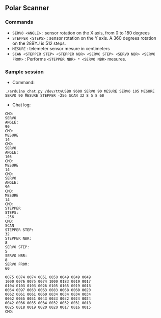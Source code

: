## Polar Scanner

### Commands

  * ```SERVO <ANGLE>``` : sensor rotation on the X axis, from 0 to 180 degrees
  * ```STEPPER <STEPS>``` : sensor rotation on the Y axis. A 360 degrees rotation on the 28BYJ is 512 steps.
  * ```MESURE``` : telemeter sensor mesure in centimeters
  * ```SCAN <STEPPER STEP> <STEPPER NBR> <SERVO STEP> <SERVO NBR> <SERVO FROM>``` : Performs ```<STEPPER NBR> * <SERVO NBR>``` mesures.

### Sample session

  * Command:

```
./arduino_chat.py /dev/ttyUSB0 9600 SERVO 90 MESURE SERVO 105 MESURE SERVO 90 MESURE STEPPER -256 SCAN 32 8 5 8 60
```

  * Chat log:

```
CMD: 
SERVO
ANGLE: 
90
CMD: 
MESURE
14
CMD: 
SERVO
ANGLE: 
105
CMD: 
MESURE
14
CMD: 
SERVO
ANGLE: 
90
CMD: 
MESURE
14
CMD: 
STEPPER
STEPS: 
-256
CMD: 
SCAN
STEPPER STEP: 
32
STEPPER NBR: 
8
SERVO STEP: 
5
SERVO NBR: 
8
SERVO FROM: 
60

0075 0074 0074 0051 0050 0049 0049 0049 
1000 0076 0075 0074 1000 0183 0019 0017 
0104 0103 0103 0026 0105 0165 0019 0018 
0064 0097 0063 0063 0083 0068 0060 0020 
0062 0061 0061 0060 0034 0034 0034 0034 
0062 0055 0051 0043 0033 0032 0024 0024 
0042 0036 0035 0034 0032 0032 0031 0018 
0025 0018 0019 0020 0020 0017 0016 0015 
CMD: 
```
